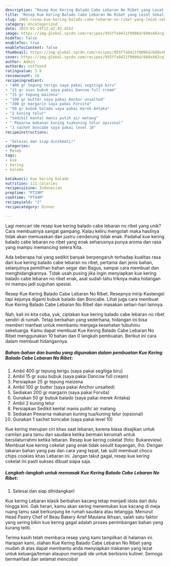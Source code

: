 ```yaml
---
description: "Resep Kue Kering Balado Cabe Lebaran No Ribet yang Lezat Sekali"
title: "Resep Kue Kering Balado Cabe Lebaran No Ribet yang Lezat Sekali"
slug: 1065-resep-kue-kering-balado-cabe-lebaran-no-ribet-yang-lezat-sekali
category: Uncategorized
date: 2023-01-24T12:42:45.455Z
image: https://img-global.cpcdn.com/recipes/955ffa9421f0006d/680x482cq70/kue-kering-balado-cabe-lebaran-no-ribet-foto-resep-utama.jpg
hideToc: false
enableToc: true
enableTocContent: false
thumbnail: https://img-global.cpcdn.com/recipes/955ffa9421f0006d/680x482cq70/kue-kering-balado-cabe-lebaran-no-ribet-foto-resep-utama.jpg
cover: https://img-global.cpcdn.com/recipes/955ffa9421f0006d/680x482cq70/kue-kering-balado-cabe-lebaran-no-ribet-foto-resep-utama.jpg
author: Admin
authorAv: notfound
ratingvalue: 3.8
reviewcount: 18
recipeingredient:
- "400 gr tepung terigu saya pakai segitiga biru"
- "15 gr susu bubuk saya pakai Dancow full cream"
- "25 gr tepung maizena"
- "100 gr butter saya pakai Anchor unsalted"
- "200 gr margarin saya pakai Forvita"
- "50 gr bubuk balado saya pakai merek Antaka"
- "2 kuning telur"
- "Sedikit kental manis putih air matang"
- " Pewarna makanan kuning tuakuning telur opsional"
- "1 sachet boncabe saya pakai level 10"
recipeinstructions:

- "Selesai dan siap dinikmati!"
categories:
- Resep
tags:
- kue
- kering
- balado

katakunci: kue kering balado 
nutrition: 111 calories
recipecuisine: Indonesian
preptime: "PT29M"
cooktime: "PT44M"
recipeyield: "2"
recipecategory: Dinner

---
```





Lagi mencari ide resep kue kering balado cabe lebaran no ribet yang unik? Cara membuatnya sangat gampang. Kalau keliru mengolah maka hasilnya tidak akan memuaskan dan justru cenderung tidak enak. Padahal kue kering balado cabe lebaran no ribet yang enak seharusnya punya aroma dan rasa yang mampu memancing selera Kita.





Ada beberapa hal yang sedikit banyak berpengaruh terhadap kualitas rasa dari kue kering balado cabe lebaran no ribet, pertama dari jenis bahan, selanjutnya pemilihan bahan segar dan Bagus, sampai cara membuat dan menghidangkannya. Tidak usah pusing jika ingin menyiapkan kue kering balado cabe lebaran no ribet enak,      asal sudah tahu triknya maka hidangan ini mampu jadi suguhan spesial.














Resep Kue Kering Balado Cabe Lebaran No Ribet. Resepnya mirip Kastengel tapi kejunya diganti bubuk balado dan Boncabe. Lihat juga cara membuat Kue Kering Balado Cabe Lebaran No Ribet dan masakan sehari-hari lainnya.






Nah, kali ini kita coba, yuk, ciptakan kue kering balado cabe lebaran no ribet sendiri di rumah. Tetap berbahan yang sederhana, hidangan ini bisa memberi manfaat untuk membantu menjaga kesehatan tubuhmu sekeluarga. Kamu dapat membuat Kue Kering Balado Cabe Lebaran No Ribet menggunakan 10 bahan dan 0 langkah pembuatan. Berikut ini cara dalam membuat hidangannya.

<!--inarticleads1-->

##### Bahan-bahan dan bumbu yang digunakan dalam pembuatan Kue Kering Balado Cabe Lebaran No Ribet:

1. Ambil 400 gr tepung terigu (saya pakai segitiga biru)
1. Ambil 15 gr susu bubuk (saya pakai Dancow full cream)
1. Persiapkan 25 gr tepung maizena
1. Ambil 100 gr butter (saya pakai Anchor unsalted)
1. Sediakan 200 gr margarin (saya pakai Forvita)
1. Gunakan 50 gr bubuk balado (saya pakai merek Antaka)
1. Ambil 2 kuning telur
1. Persiapkan Sedikit kental manis putih/ air matang
1. Sediakan  Pewarna makanan kuning tua/kuning telur (opsional)
1. Gunakan 1 sachet boncabe (saya pakai level 10)


Kue kering merupan ciri khas saat lebaran, karena biasa disajikan untuk camilan para tamu dan saudara ketika bermain kerumah untuk bersilaturrahmi ketika lebaran. Resep kue kering cokelat (foto: Bukareview) Membuat kue kering cokelat yang enak tidak sesulit bayangan, lho. Dengan takaran bahan yang pas dan cara yang tepat, tak sulit membuat choco chips cookies khas Lebaran ini. Jangan takut gagal, resep kue kering cokelat ini pasti sukses dibuat siapa saja. 

<!--inarticleads2-->

##### Langkah-langkah untuk memasak Kue Kering Balado Cabe Lebaran No Ribet:


1. Selesai dan siap dihidangkan!

Kue kering Lebaran klasik berbahan kacang tetap menjadi idola dari dulu hingga kini. Gak heran, kamu akan sering menemukan kue kacang di meja ruang tamu saat berkunjung ke rumah saudara atau tetangga. Menurut Head Pastry Chef of Beau Bakery Arief Maulana Ikhsan, salah satu faktor yang sering bikin kue kering gagal adalah proses penimbangan bahan yang kurang teliti. 

Terima kasih telah membaca resep yang kami tampilkan di halaman ini. Harapan kami, olahan Kue Kering Balado Cabe Lebaran No Ribet yang mudah di atas dapat membantu anda menyiapkan makanan yang lezat untuk keluarga/teman ataupun menjadi ide untuk berbisnis kuliner. Semoga bermanfaat dan selamat mencoba!
